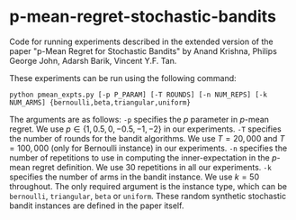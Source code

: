 # p-mean-regret-stochastic-bandits
Code for running experiments described in the extended version of the paper "p-Mean Regret for Stochastic Bandits" by Anand Krishna, Philips George John, Adarsh Barik, Vincent Y.F. Tan.

These experiments can be run using the following command:
```
python pmean_expts.py [-p P_PARAM] [-T ROUNDS] [-n NUM_REPS] [-k NUM_ARMS] {bernoulli,beta,triangular,uniform}
```

The arguments are as follows:
```-p``` specifies the $p$ parameter in $p$-mean regret. We use $p \in \{1,0.5,0,-0.5,-1,-2\}$ in our experiments.
```-T``` specifies the number of rounds for the bandit algorithms. We use $T = 20,000$ and $T = 100,000$ (only for Bernoulli instance) in our experiments.
```-n``` specifies the number of repetitions to use in computing the inner-expectation in the $p$-mean regret definition. We use $30$ repetitions in all our experiments.
```-k``` specifies the number of arms in the bandit instance. We use $k = 50$ throughout.
The only required argument is the instance type, which can be ```bernoulli```, ```triangular```, ```beta``` or ```uniform```. These random synthetic stochastic bandit instances are defined in the paper itself.
